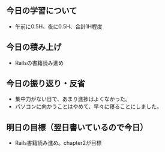 ## 今日の学習について
- 午前に0.5H、夜に0.5H、合計1H程度
## 今日の積み上げ
- Railsの書籍読み進め
## 今日の振り返り・反省
- 集中力がない日で、あまり進捗はよくなかった。
- パソコンに向かうことはやめて、早々に寝ることにしました。
## 明日の目標（翌日書いているので今日）
- Rails書籍読み進め。chapter2が目標
